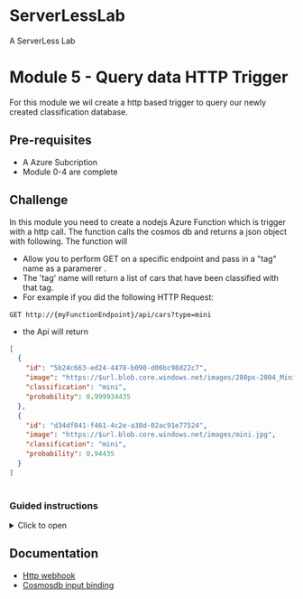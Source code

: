 
# ServerLessLab
A ServerLess Lab



# Module 5 - Query data HTTP Trigger 

For this module we wil create a http based trigger to query our newly created classification database.


## Pre-requisites 
* A Azure Subcription 
* Module 0-4 are complete 
## Challenge 
In this module you need to create a nodejs Azure Function which is trigger with a http call. The function calls the cosmos db and returns a json object with following. The function will 
* Allow you to perform  GET on a specific endpoint and pass in a "tag" name as a paramerer . 
* The 'tag' name will return a list of cars that have been classified with that tag. 
*  For example if you did the following HTTP Request:
```
GET http://{myFunctionEndpoint}/api/cars?type=mini
```
* the Api will return 
```json
[
  {
    "id": "5b24c663-ed24-4478-b090-d06bc98d22c7",
    "image": "https://$url.blob.core.windows.net/images/280px-2004_Mini_Cooper_1.6.jpg",
    "classification": "mini",
    "probability": 0.999934435
  },
  {
    "id": "d34df041-f461-4c2e-a38d-02ac91e77524",
    "image": "https://$url.blob.core.windows.net/images/mini.jpg",
    "classification": "mini",
    "probability": 0.94435
  }
]
 
```
### Guided instructions

<details><summary>Click to open</summary><p>

### Create HTTP Trigger Function 
1.	Click on “Resource Groups” and select your created rg
1.	Click on your Function
1.	Click on “+ New Function” button
1.	Select "HTTP Trigger"
1.  A dialog appears 
    * Set name of fucntion to "cars". this will be also the endpoint you access your https service from 
    * set Authorization level to "Anonymous"
    * ![ddd](/module5/CreateHttpFunction.png)
1. A default http function will be created. You can test  this functionality by calling the function url which can be found under in the top of the fucntion
![ddd](/module5/testfucntion.png) 

### Create Cosmos Input Binding
in this step we will bind the http trigger fetch input from  our cosmos db. This transparently will call to the database a fetch for data from the cosmos db and feed it as input to our function. 
1.	Under your newly created function,"Cars", select "Integrate"
1.  Create a new CosmosDB input binding. This binding will fetch data stored in cosmos db from the previous step 
    *  ![ddd](/module5/createbinding.png)
1. Configure the following input bindings settings 
    * Collection name: This is the collection name you configured in [Step 9 in module 3](/module3.md)
    * Database Name: This is the database name you configured in [Step 8 in module 3](/module3.md)
    * CosmosDB acccount connection: Configure the cosmosdb connection string. click "add new" to select the cosmos db from module3
    * SQl Query: This is the query that is used to fetch data stored in cosmosdb. Add "Select * from images i where i.tasg = {tag}"
    * Ensure that Document Parameter name is "inputDocument"
    * ![ddd](/module5/Cosmostinputbinding.png)
1. update the index.js script with the following code 
```javascript

function CarClassification(id, image,classification, probability){
    this.id = id;
    this.image= image; 
    this.classification = classification;
    this.probability = probability
}
module.exports = async function (context, req, inputDocument) {
    context.log('JavaScript HTTP trigger function processed a request. with tag='+req.query.tag);
    var classifications = []; 
    for(let val of inputDocument) {
      classifications.push(new CarClassification(val.id, val.image, val.tag, val.probability ) )
    }
    context.res = {
      status: 200,
      body: JSON.stringify( classifications),
      headers: { 'Content-Type': 'application/json' }
    };
    context.done(null,context.res);
}; 


```

1. Now you should be able to test the function. Find the functions URL and add the tag parameter to the url 
    * https://customvisioncardetection.azurewebsites.net/api/cars2?tag=mini 


</p></details>


## Documentation
* [Http webhook ](https://docs.microsoft.com/en-us/azure/azure-functions/functions-bindings-http-webhook)
* [Cosmosdb input binding ](https://docs.microsoft.com/en-us/azure/azure-functions/functions-bindings-cosmosdb-v2)
